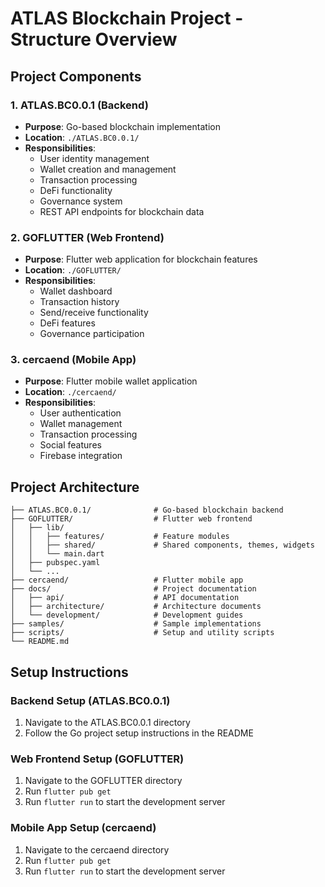 # ATLAS Blockchain Project - Structure Overview

## Project Components

### 1. ATLAS.BC0.0.1 (Backend)
- **Purpose**: Go-based blockchain implementation
- **Location**: `./ATLAS.BC0.0.1/`
- **Responsibilities**:
  - User identity management
  - Wallet creation and management
  - Transaction processing
  - DeFi functionality
  - Governance system
  - REST API endpoints for blockchain data

### 2. GOFLUTTER (Web Frontend)
- **Purpose**: Flutter web application for blockchain features
- **Location**: `./GOFLUTTER/`
- **Responsibilities**:
  - Wallet dashboard
  - Transaction history
  - Send/receive functionality
  - DeFi features
  - Governance participation

### 3. cercaend (Mobile App)
- **Purpose**: Flutter mobile wallet application
- **Location**: `./cercaend/`
- **Responsibilities**:
  - User authentication
  - Wallet management
  - Transaction processing
  - Social features
  - Firebase integration

## Project Architecture

```
├── ATLAS.BC0.0.1/              # Go-based blockchain backend
├── GOFLUTTER/                  # Flutter web frontend
│   ├── lib/
│   │   ├── features/           # Feature modules
│   │   ├── shared/             # Shared components, themes, widgets
│   │   └── main.dart
│   ├── pubspec.yaml
│   └── ...
├── cercaend/                   # Flutter mobile app
├── docs/                       # Project documentation
│   ├── api/                    # API documentation
│   ├── architecture/           # Architecture documents
│   └── development/            # Development guides
├── samples/                    # Sample implementations
├── scripts/                    # Setup and utility scripts
└── README.md
```

## Setup Instructions

### Backend Setup (ATLAS.BC0.0.1)
1. Navigate to the ATLAS.BC0.0.1 directory
2. Follow the Go project setup instructions in the README

### Web Frontend Setup (GOFLUTTER)
1. Navigate to the GOFLUTTER directory
2. Run `flutter pub get`
3. Run `flutter run` to start the development server

### Mobile App Setup (cercaend)
1. Navigate to the cercaend directory
2. Run `flutter pub get`
3. Run `flutter run` to start the development server
